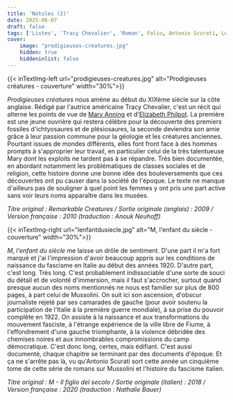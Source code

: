 ```yaml
---
title: 'Notules (2)'
date: 2025-06-07
draft: false
tags: ['Listes', 'Tracy Chevalier', 'Roman', Folio, Antonio Scurati, Les Arènes, Histoire]
cover: 
    image: "prodigieuses-creatures.jpg"
    hidden: true
    hiddeninlist: false
---
```


{{< inTextImg-left url="prodigieuses-creatures.jpg" alt="Prodigieuses créatures - couverture" width="30%">}}

*Prodigieuses créatures* nous amène au début du XIXème siècle sur la côte anglaise. Rédigé par l'autrice américaine Tracy Chevalier, c'est un récit qui alterne les points de vue de [Mary Anning](https://fr.wikipedia.org/wiki/Mary_Anning) et d'[Elizabeth Philpot](https://fr.wikipedia.org/wiki/Elizabeth_Philpot). La première est une jeune ouvrière qui restera célèbre pour la découverte des premiers fossiles d'ichtyosaures et de plésiosaures, la seconde deviendra son amie grâce à leur passion commune pour la géologie et les créatures anciennes. Pourtant issues de mondes différents, elles font front face à des hommes prompts à s'approprier leur travail, en particulier celui de la très talentueuse Mary dont les exploits ne tardent pas à se répandre. Très bien documentée, en abordant notamment les problématiques de classes sociales et de religion, cette histoire donne une bonne idée des bouleversements que ces découvertes ont pu causer dans la société de l'époque. Le texte ne manque d'ailleurs pas de souligner à quel point les femmes y ont pris une part active sans voir leurs noms apparaître dans les musées. 

_Titre original : Remarkable Creatures / Sortie originale (anglais) : 2009 / Version française : 2010 (traduction : Anouk Neuhoff)_

{{< inTextImg-right url="lenfantdusiecle.jpg" alt="M, l'enfant du siècle - couverture" width="30%">}}

*M, l'enfant du siècle* me laisse un drôle de sentiment. D'une part il m'a fort marqué et j'ai l'impression d'avoir beaucoup appris sur les conditions de naissance du fascisme en Italie au début des années 1920. D'autre part, c'est long. Très long. C'est probablement indissociable d'une sorte de souci du détail et de volonté d'immersion, mais il faut s'accrocher, surtout quand presque aucun des noms mentionnés ne nous est familier sur plus de 800 pages, à part celui de Mussolini. On suit ici son ascension, d'obscur journaliste rejeté par ses camarades de gauche (pour avoir soutenu la participation de l'Italie à la première guerre mondiale), à sa prise du pouvoir complète en 1922. On assiste à la naissance et aux transformations du mouvement fasciste, à l'étrange expérience de la ville libre de Fiume, à l'effondrement d'une gauche triomphante, à la violence débridée des chemises noires et aux innombrables compromissions du camp démocratique. C'est donc long, certes, mais édifiant. C'est aussi documenté, chaque chapitre se terminant par des documents d'époque. Et ça ne s'arrête pas là, vu qu'Antonio Scurati sort cette année un cinquième tome de cette série de romans sur Mussolini et l'histoire du fascisme italien. 

_Titre original : M - Il figlio del secolo / Sortie originale (italien) : 2018 / Version française : 2020 (traduction : Nathalie Bauer)_

